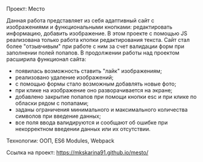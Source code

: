 Проект: Место

Данная работа представляет из себя адаптивный сайт с изображениями и функциональными кнопками: редактировать информацию, добавить изображение. В этом проекте с помощью JS реализована только работа кпопки редактирования текста. Сайт стал более "отзывчивым" при работе с ним за счет валидации форм при заполнении полей попапов.
В продолжении работы над проектом расширила функционал сайта:
- появилась возможность ставить "лайк" изображениям;
- реализовано удаление изображений;
- с помощью формы стало возможным добавлять новые фото;
- при клике на изображение оно разворачивается на экране;
- добавлено закрытие попапов при помощи кнопки esc и при клике по обласки рядом с попапами;
- заданы ограничения минимального и максимального количества символов при введение данных;
- все поля ввода валидируются и сообщают об ошибке при некорректном введении данных или их отсутствии.

Технологии:
ООП, ES6 Modules, Webpack

Ссылка на проект: https://mkskarina91.github.io/mesto/